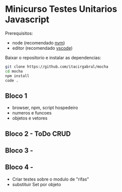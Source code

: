# Minicurso Testes Unitarios Javascript

Prerequisitos:
- node (recomendado [nvm](https://github.com/nvm-sh/nvm))
- editor (recomendado [vscode](https://code.visualstudio.com/download))

Baixar o repositorio e instalar as dependencias:
```bash
git clone https://github.com/itacirgabral/mocha
cd mocha
npm install
code .
```

## Bloco 1
- browser, npm, script hospedeiro
- numeros e funcoes
- objetos e vetores

## Bloco 2 - ToDo CRUD

## Bloco 3 -

## Bloco 4 - 
- Criar testes sobre o modulo de "rifas"
- substituir Set por objeto